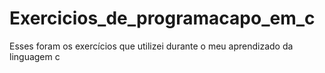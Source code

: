 # Exercicios_de_programacapo_em_c
 Esses foram os exercícios que utilizei durante o meu aprendizado da linguagem c
